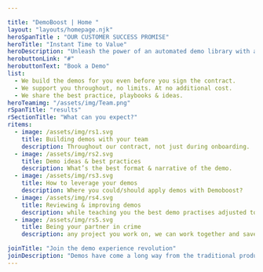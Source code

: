 ```yaml
---

title: "DemoBoost | Home "
layout: "layouts/homepage.njk"
heroSpanTitle : "OUR CUSTOMER SUCCESS PROMISE"
heroTitle: "Instant Time to Value"
heroDescription: "Unleash the power of an automated demo library with a minimal effort: Demoboost supports you with all the hard work, allowing you to quickly capitalize on automated demo platform and increase your long-term value."
herobuttonLink: "#"
herobuttonText: "Book a Demo"
list:
  - We build the demos for you even before you sign the contract.
  - We support you throughout, no limits. At no additional cost.
  - We share the best practice, playbooks & ideas.
heroTeamimg: "/assets/img/Team.png"
rSpanTitle: "results"
rSectionTitle: "What can you expect?"
ritems:
  - image: /assets/img/rs1.svg
    title: Building demos with your team
    description: Throughout our contract, not just during onboarding.
  - image: /assets/img/rs2.svg
    title: Demo ideas & best practices
    description: What’s the best format & narrative of the demo.
  - image: /assets/img/rs3.svg
    title: How to leverage your demos
    description: Where you could/should apply demos with Demoboost?
  - image: /assets/img/rs4.svg
    title: Reviewing & improving demos
    description: while teaching you the best demo practises adjusted to your product.
  - image: /assets/img/rs5.svg
    title: Being your partner in crime
    description: any project you work on, we can work together and save your time!

joinTitle: "Join the demo experience revolution"
joinDescription: "Demos have come a long way from the traditional product demo video consumers were once familiar with. Learn how interactive software demos can showcase your product in all its glory, revolutionizing the way you sell and transforming the way your customers buy. "
--- 
```



